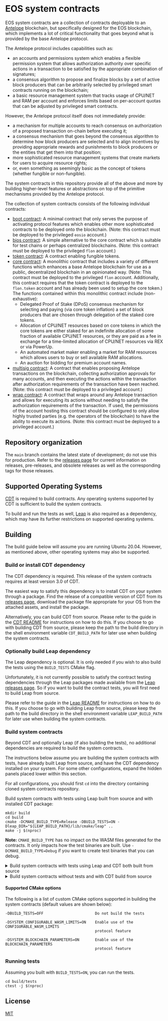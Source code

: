 # EOS system contracts

EOS system contracts are a collection of contracts deployable to an [Antelope](https://github.com/AntelopeIO) blockchain, but specifically designed for the EOS blockchain, which implements a lot of critical functionality that goes beyond what is provided by the base Antelope protocol.

The Antelope protocol includes capabilities such as:
* an accounts and permissions system which enables a flexible permission system that allows authorization authority over specific actions in a transaction to be satisfied by the appropriate combination of signatures;
* a consensus algorithm to propose and finalize blocks by a set of active block producers that can be arbitrarily selected by privileged smart contracts running on the blockchain;
* a basic resource management system that tracks usage of CPU/NET and RAM per account and enforces limits based on per-account quotas that can be adjusted by privileged smart contracts.

However, the Antelope protocol itself does not immediately provide:
* a mechanism for multiple accounts to reach consensus on authorization of a proposed transaction on-chain before executing it;
* a consensus mechanism that goes beyond the consensus algorithm to determine how block producers are selected and to align incentives by providing appropriate rewards and punishments to block producers or the entities that get them into that position;
* more sophisticated resource management systems that create markets for users to acquire resource rights;
* or, even something as seemingly basic as the concept of tokens (whether fungible or non-fungible).

The system contracts in this repository provide all of the above and more by building higher-level features or abstractions on top of the primitive mechanisms provided by the Antelope protocol.

The collection of system contracts consists of the following individual contracts:

* [boot contract](contracts/eosio.boot/include/eosio.boot/eosio.boot.hpp): A minimal contract that only serves the purpose of activating protocol features which enables other more sophisticated contracts to be deployed onto the blockchain. (Note: this contract must be deployed to the privileged `eosio` account.)
* [bios contract](contracts/flon.bios/include/flon.bios/flon.bios.hpp): A simple alternative to the core contract which is suitable for test chains or perhaps centralized blockchains. (Note: this contract must be deployed to the privileged `flon` account.)
* [token contract](contracts/flon.token/include/flon.token/flon.token.hpp): A contract enabling fungible tokens.
* [core contract](contracts/flon.system/include/flon.system/flon.system.hpp): A monolithic contract that includes a variety of different functions which enhances a base Antelope blockchain for use as a public, decentralized blockchain in an opinionated way. (Note: This contract must be deployed to the privileged `flon` account. Additionally, this contract requires that the token contract is deployed to the `flon.token` account and has already been used to setup the core token.) The functions contained within this monolithic contract include (non-exhaustive):
   + Delegated Proof of Stake (DPoS) consensus mechanism for selecting and paying (via core token inflation) a set of block producers that are chosen through delegation of the staked core tokens.
   + Allocation of CPU/NET resources based on core tokens in which the core tokens are either staked for an indefinite allocation of some fraction of available CPU/NET resources, or they are paid as a fee in exchange for a time-limited allocation of CPU/NET resources via REX or via PowerUp.
   + An automated market maker enabling a market for RAM resources which allows users to buy or sell available RAM allocations.
   + An auction for bidding for premium account names.
* [multisig contract](contracts/eosio.msig/include/eosio.msig/eosio.msig.hpp): A contract that enables proposing Antelope transactions on the blockchain, collecting authorization approvals for many accounts, and then executing the actions within the transaction after authorization requirements of the transaction have been reached. (Note: this contract must be deployed to a privileged account.)
* [wrap contract](contracts/eosio.wrap/include/eosio.wrap/eosio.wrap.hpp): A contract that wraps around any Antelope transaction and allows for executing its actions without needing to satisfy the authorization requirements of the transaction. If used, the permissions of the account hosting this contract should be configured to only allow highly trusted parties (e.g. the operators of the blockchain) to have the ability to execute its actions. (Note: this contract must be deployed to a privileged account.)

## Repository organization

The `main` branch contains the latest state of development; do not use this for production. Refer to the [releases page](https://github.com/eosnetworkfoundation/eos-system-contracts/releases) for current information on releases, pre-releases, and obsolete releases as well as the corresponding tags for those releases.
## Supported Operating Systems

[CDT](https://github.com/AntelopeIO/cdt) is required to build contracts. Any operating systems supported by CDT is sufficient to build the system contracts.

To build and run the tests as well, [Leap](https://github.com/AntelopeIO/leap) is also required as a dependency, which may have its further restrictions on supported operating systems.
## Building

The build guide below will assume you are running Ubuntu 20.04. However, as mentioned above, other operating systems may also be supported.

### Build or install CDT dependency

The CDT dependency is required. This release of the system contracts requires at least version 3.0 of CDT.

The easiest way to satisfy this dependency is to install CDT on your system through a package. Find the release of a compatible version of CDT from its [releases page](https://github.com/AntelopeIO/cdt/releases), download the package file appropriate for your OS from the attached assets, and install the package.

Alternatively, you can build CDT from source. Please refer to the guide in the [CDT README](https://github.com/AntelopeIO/cdt#building-from-source) for instructions on how to do this. If you choose to go with building CDT from source, please keep the path to the build directory in the shell environment variable `CDT_BUILD_PATH` for later use when building the system contracts.

### Optionally build Leap dependency

The Leap dependency is optional. It is only needed if you wish to also build the tests using the `BUILD_TESTS` CMake flag.

Unfortunately, it is not currently possible to satisfy the contract testing dependencies through the Leap packages made available from the [Leap releases page](https://github.com/AntelopeIO/leap/releases). So if you want to build the contract tests, you will first need to build Leap from source.

Please refer to the guide in the [Leap README](https://github.com/AntelopeIO/leap#building-from-source) for instructions on how to do this. If you choose to go with building Leap from source, please keep the path to the build directory in the shell environment variable `LEAP_BUILD_PATH` for later use when building the system contracts.

### Build system contracts

Beyond CDT and optionally Leap (if also building the tests), no additional dependencies are required to build the system contracts.

The instructions below assume you are building the system contracts with tests, have already built Leap from source, and have the CDT dependency installed on your system. For some other configurations, expand the hidden panels placed lower within this section.

For all configurations, you should first `cd` into the directory containing cloned system contracts repository.

Build system contracts with tests using Leap built from source and with installed CDT package:

```
mkdir build
cd build
cmake -DCMAKE_BUILD_TYPE=Release -DBUILD_TESTS=ON -Dleap_DIR="${LEAP_BUILD_PATH}/lib/cmake/leap" ..
make -j $(nproc)
```

**Note:** `CMAKE_BUILD_TYPE` has no impact on the WASM files generated for the contracts. It only impacts how the test binaries are built. Use `-DCMAKE_BUILD_TYPE=Debug` if you want to create test binaries that you can debug.

<details>
<summary>Build system contracts with tests using Leap and CDT both built from source</summary>

```
mkdir build
cd build
cmake -DCMAKE_BUILD_TYPE=Release -DBUILD_TESTS=ON -Dcdt_DIR="${CDT_BUILD_PATH}/lib/cmake/cdt" -Dleap_DIR="${LEAP_BUILD_PATH}/lib/cmake/leap" ..
make -j $(nproc)
```
</details>

<details>
<summary>Build system contracts without tests and with CDT build from source</summary>

```
mkdir build
cd build
cmake -DCMAKE_BUILD_TYPE=Release -DBUILD_TESTS=OFF -Dcdt_DIR="${CDT_BUILD_PATH}/lib/cmake/cdt" ..
make -j $(nproc)
```

</details>

#### Supported CMake options

The following is a list of custom CMake options supported in building the system contracts (default values are shown below):

```
-DBUILD_TESTS=OFF                       Do not build the tests

-DSYSTEM_CONFIGURABLE_WASM_LIMITS=ON    Enable use of the CONFIGURABLE_WASM_LIMITS
                                        protocol feature

-DSYSTEM_BLOCKCHAIN_PARAMETERS=ON       Enable use of the BLOCKCHAIN_PARAMETERS
                                        protocol feature
```

### Running tests

Assuming you built with `BUILD_TESTS=ON`, you can run the tests.

```
cd build/tests
ctest -j $(nproc)
```

## License

[MIT](LICENSE)